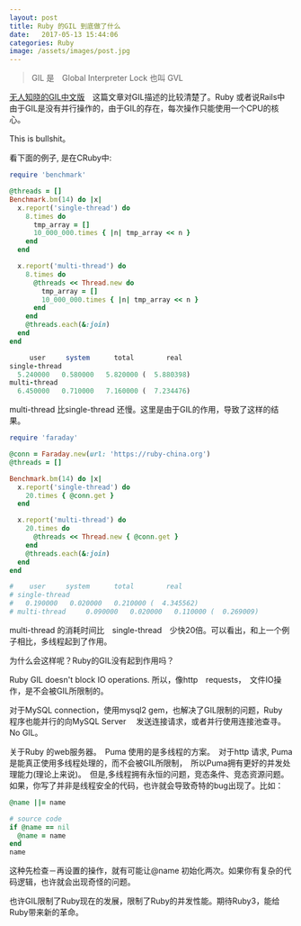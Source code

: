 ```yaml
---
layout: post
title: Ruby 的GIL 到底做了什么
date:   2017-05-13 15:44:06
categories: Ruby
image: /assets/images/post.jpg
---
```


> GIL 是　Global Interpreter Lock 也叫 GVL

[无人知晓的GIL中文版](https://ruby-china.org/topics/28415)　这篇文章对GIL描述的比较清楚了。Ruby 或者说Rails中由于GIL是没有并行操作的，由于GIL的存在，每次操作只能使用一个CPU的核心。

This is bullshit。

看下面的例子, 是在CRuby中:

```ruby
require 'benchmark'

@threads = []
Benchmark.bm(14) do |x|
  x.report('single-thread') do
    8.times do
      tmp_array = []
      10_000_000.times { |n| tmp_array << n }
    end
  end

  x.report('multi-thread') do
    8.times do
      @threads << Thread.new do
        tmp_array = []
        10_000_000.times { |n| tmp_array << n }
      end
    end
    @threads.each(&:join)
  end
end

     user     system      total        real
single-thread
  5.240000   0.580000   5.820000 (  5.880398)
multi-thread
  6.450000   0.710000   7.160000 (  7.234476)

```

multi-thread 比single-thread 还慢。这里是由于GIL的作用，导致了这样的结果。

```ruby
require 'faraday'

@conn = Faraday.new(url: 'https://ruby-china.org')
@threads = []

Benchmark.bm(14) do |x|
  x.report('single-thread') do
    20.times { @conn.get }
  end

  x.report('multi-thread') do
    20.times do
      @threads << Thread.new { @conn.get }
    end
    @threads.each(&:join)
  end
end

#    user     system      total        real
# single-thread
#   0.190000   0.020000   0.210000 (  4.345562)
# multi-thread     0.090000   0.020000   0.110000 (  0.269009)

```
multi-thread 的消耗时间比　single-thread　少快20倍。可以看出，和上一个例子相比，多线程起到了作用。

为什么会这样呢？Ruby的GIL没有起到作用吗？

Ruby GIL doesn't block IO operations. 所以，像http　requests，　文件IO操作，是不会被GIL所限制的。

对于MySQL connection，使用mysql2 gem，也解决了GIL限制的问题，Ruby 程序也能并行的向MySQL Server　
发送连接请求，或者并行使用连接池查寻。No GIL。

关于Ruby 的web服务器。　Puma 使用的是多线程的方案。　对于http 请求, Puma　是能真正使用多线程处理的，而不会被GIL所限制，　所以Puma拥有更好的并发处理能力(理论上来说)。　但是,多线程拥有永恒的问题，竞态条件、竞态资源问题。如果，你写了并非是线程安全的代码，也许就会导致奇特的bug出现了。比如：

```ruby
@name ||= name

# source code
if @name == nil
  @name = name
end
name
```
这种先检查－再设置的操作，就有可能让@name 初始化两次。如果你有复杂的代码逻辑，也许就会出现奇怪的问题。

也许GIL限制了Ruby现在的发展，限制了Ruby的并发性能。期待Ruby3，能给Ruby带来新的革命。

 　

